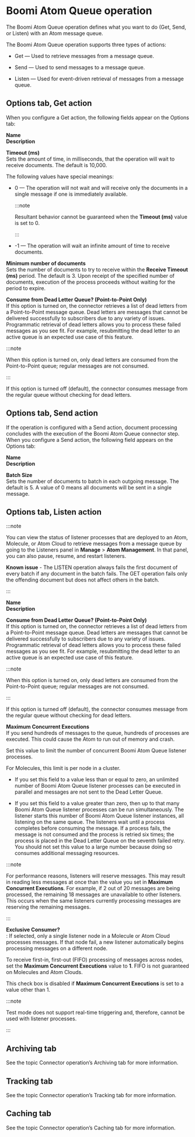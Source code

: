 # Boomi Atom Queue operation

<head>
  <meta name="guidename" content="Integration"/>
  <meta name="context" content="GUID-ba5cb28f-a734-4106-845b-e616826e56bf"/>
</head>

The Boomi Atom Queue operation defines what you want to do \(Get, Send, or Listen\) with an Atom message queue.

The Boomi Atom Queue operation supports three types of actions:

-   Get — Used to retrieve messages from a message queue.

-   Send — Used to send messages to a message queue.

-   Listen — Used for event-driven retrieval of messages from a message queue.

## Options tab, Get action

When you configure a Get action, the following fields appear on the Options tab:

**Name**  
**Description**

**Timeout \(ms\)**  
Sets the amount of time, in milliseconds, that the operation will wait to receive documents. The default is 10,000.

The following values have special meanings:

-   0 — The operation will not wait and will receive only the documents in a single message if one is immediately available.

    :::note

    Resultant behavior cannot be guaranteed when the **Timeout \(ms\)** value is set to 0.

    :::

-   -1 — The operation will wait an infinite amount of time to receive documents.


**Minimum number of documents**  
Sets the number of documents to try to receive within the **Receive Timeout \(ms\)** period. The default is 3. Upon receipt of the specified number of documents, execution of the process proceeds without waiting for the period to expire.

**Consume from Dead Letter Queue? \(Point-to-Point Only\)**  
If this option is turned on, the connector retrieves a list of dead letters from a Point-to-Point message queue. Dead letters are messages that cannot be delivered successfully to subscribers due to any variety of issues. Programmatic retrieval of dead letters allows you to process these failed messages as you see fit. For example, resubmitting the dead letter to an active queue is an expected use case of this feature.

:::note

When this option is turned on, only dead letters are consumed from the Point-to-Point queue; regular messages are not consumed.

:::

If this option is turned off \(default\), the connector consumes message from the regular queue without checking for dead letters.

## Options tab, Send action

If the operation is configured with a Send action, document processing concludes with the execution of the Boomi Atom Queue connector step. When you configure a Send action, the following field appears on the Options tab:

**Name**  
**Description**

**Batch Size**  
Sets the number of documents to batch in each outgoing message. The default is 5. A value of 0 means all documents will be sent in a single message.

## Options tab, Listen action

:::note

You can view the status of listener processes that are deployed to an Atom, Molecule, or Atom Cloud to retrieve messages from a message queue by going to the Listeners panel in **Manage** \> **Atom Management**. In that panel, you can also pause, resume, and restart listeners.

**Known issue** - The LISTEN operation always fails the first document of every batch if any document in the batch fails. The GET operation fails only the offending document but does not affect others in the batch.

:::

**Name**  
**Description**

**Consume from Dead Letter Queue? \(Point-to-Point Only\)**  
If this option is turned on, the connector retrieves a list of dead letters from a Point-to-Point message queue. Dead letters are messages that cannot be delivered successfully to subscribers due to any variety of issues. Programmatic retrieval of dead letters allows you to process these failed messages as you see fit. For example, resubmitting the dead letter to an active queue is an expected use case of this feature.

:::note

When this option is turned on, only dead letters are consumed from the Point-to-Point queue; regular messages are not consumed.

:::

If this option is turned off \(default\), the connector consumes message from the regular queue without checking for dead letters.

**Maximum Concurrent Executions**  
If you send hundreds of messages to the queue, hundreds of processes are executed. This could cause the Atom to run out of memory and crash.

Set this value to limit the number of concurrent Boomi Atom Queue listener processes.

For Molecules, this limit is per node in a cluster.

-   If you set this field to a value less than or equal to zero, an unlimited number of Boomi Atom Queue listener processes can be executed in parallel and messages are not sent to the Dead Letter Queue.

-   If you set this field to a value greater than zero, then up to that many Boomi Atom Queue listener processes can be run simultaneously. The listener starts this number of Boomi Atom Queue listener instances, all listening on the same queue. The listeners wait until a process completes before consuming the message. If a process fails, the message is not consumed and the process is retried six times; the process is placed in the Dead Letter Queue on the seventh failed retry. You should not set this value to a large number because doing so consumes additional messaging resources.


:::note

For performance reasons, listeners will reserve messages. This may result in reading less messages at once than the value you set in **Maximum Concurrent Executions**. For example, if 2 out of 20 messages are being processed, the remaining 18 messages are unavailable to other listeners. This occurs when the same listeners currently processing messages are reserving the remaining messages.

:::

**Exclusive Consumer?**  
:   If selected, only a single listener node in a Molecule or Atom Cloud processes messages. If that node fail, a new listener automatically begins processing messages on a different node.

To receive first-in, first-out \(FIFO\) processing of messages across nodes, set the **Maximum Concurrent Executions** value to **1**. FIFO is not guaranteed on Molecules and Atom Clouds.

This check box is disabled if **Maximum Concurrent Executions** is set to a value other than 1.

:::note

Test mode does not support real-time triggering and, therefore, cannot be used with listener processes.

:::

## Archiving tab

See the topic Connector operation’s Archiving tab for more information.

## Tracking tab

See the topic Connector operation’s Tracking tab for more information.

## Caching tab

See the topic Connector operation’s Caching tab for more information.

